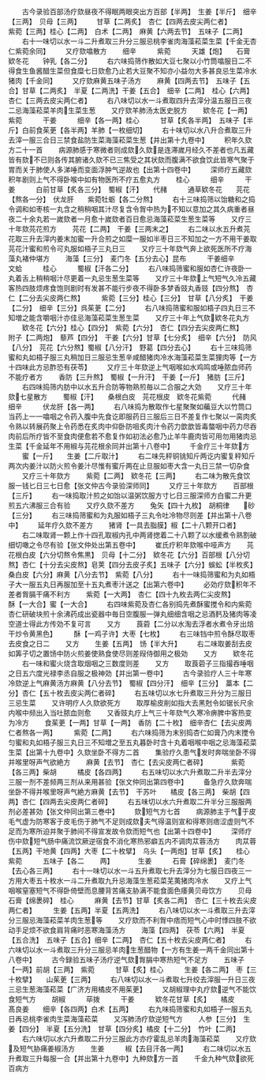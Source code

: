 <!-- { "loadSidebar": true } -->
　　古今录验百部汤疗欬昼夜不得眠两眼突出方百部【半两】　生姜【半斤】　细辛【三两】　贝母【三两】
　　甘草【二两炙】　杏仁【四两去皮尖两仁者】　　　　紫菀【三两】桂心【二两】　白术【二两】　麻黄【六两去节】　五味子【二两】
　　右十一味切以水一斗二升煮取三升分三服忌桃李雀肉海藻菘菜生菜【千金无杏仁紫菀余同】
　　又疗欬噏散方
　　细辛　　　紫菀　　　天雄【炮】　　石膏欵冬花　　钟乳【各二分】
　　右六味捣筛作散如大豆七聚以小竹筒噏服日二不得食生鱼酱醋生菜但食糜七日欬愈乃止若大豆聚不知亦小益勿大多甚良忌生菜冷水猪肉【千金同】
　　又疗欬麻黄五味子汤方
　　麻黄【四两去节】　五味子【五合】甘草【二两炙】　半夏【二两洗】干姜【五合】　细辛【二两】　桂心【六两】　杏仁【三两去皮尖两仁者】
　　右八味切以水一斗煮取四升去滓分温五服日三夜二忌海藻菘菜羊肉生菜生葱
　　又疗欬羊肺汤太医史脱方
　　欵冬花【一两】紫菀　　　干姜　　　细辛【各一两】桂心　　　甘草【炙各半两】　五味子【半斤】白前食茱茰【各半两】羊肺【一枚细切】
　　右十味切以水八升合煮取三升去滓一服三合日三禁食盐防生菜海藻菘菜生葱【并出第十九卷中】
　　积年久欬方二十一首
　　病源肺感于寒微者则成欬久欬是连滞嵗月经久不差者也凡五藏皆有欬不已则各传其腑诸久欬不已三焦受之其状欬而腹满不欲食饮此皆寒气聚于胃而关于肺使人多涕唾而变面浮肿气逆故也【出第十四卷中】
　　深师疗五藏欬积年剧则上气不得卧喉中如有物医所不疗五愈丸方
　　桂心　　　细辛　　　干姜　　　白前甘草【炙各三分】　蜀椒【汗】　　代赭　　　通草欵冬花　　芫花【熬各一分】　伏龙肝　　紫菀牡蛎【各二分熬】
　　右十三味捣筛以饴糖和之捣令调和如枣核一丸含之稍稍咽其汁尽复含令胷中热为不知以意加之其久病重者昼夜二十余丸若一嵗欬者一月愈十嵗欬者百日愈忌海藻菘菜生葱生菜等
　　又疗三十年欬芫花煎方
　　芫花【二两】　干姜【三两末之】
　　右二味以水五升煮芫花取三升去滓内姜末加蜜一升合煎之如糜一服如半枣日三不知加之一方不用干姜取芫花汁蜜和煎令可丸服如梧子三丸日三
　　又疗三十年欬气奔上欲死医所不疗海藻丸褚仲堪方
　　海藻【三分】　麦门冬【五分去心】昆布　　　干姜细辛　　　文蛤　　　桂心　　　蜀椒【汗各二分】
　　右八味捣筛蜜和服如杏仁许夜卧一丸着舌上稍稍咽汁尽更着一丸忌生葱生菜等
　　又疗三十年欬上气短气久冷五藏客热四肢烦疼食饱则剧时有发甚不能行步夜不得卧多梦香豉丸香豉【四分熬】　杏仁【二分去尖皮两仁熬】　　　紫菀【三分】桂心【三分】　甘草【八分炙】　干姜【二分】　细辛【三分】呉茱茰【二分】
　　右八味捣筛蜜和服如梧子四丸日三不知増之能含嚼咽汁亦佳忌海藻菘菜生葱生菜
　　又疗三十年上气欬欵冬花丸方
　　欵冬花【六分】桂心【四分】　紫菀【六分】　杏仁【四分去尖皮两仁熬】　　　附子【二两炮】　藜芦【四分】　干姜【六分】甘草【七分炙】　细辛【六分】　防风【八分】　芫花【六分熬】蜀椒【八分汗】　野葛【四分去心】
　　右十三味捣筛蜜和丸如梧子服三丸稍加日三服忌生葱辛咸醋猪肉冷水海藻菘菜生菜狸肉等【一方十四味此方忌酢恐有茯苓】
　　又疗三十年欬逆上气咽喉如水鸡鸣或唾脓血师药不能疗者方
　　香防【三升熬】　蜀椒【一升汗】　干姜【一斤】　猪肪【三斤】
　　右四味捣筛内肪中以水五升合防等物熟煎毎以二合服之大効
　　又疗三十年欬七星散方
　　蜀椒【汗】　　桑根白皮　芫花根皮　欵冬花紫菀　　　代赭　　　细辛　　　伏龙肝【各一两】
　　右八味捣为散取作七星聚聚如藊豆大以竹筒口当药上一一噏咽之令药入腹中先食讫即服药日三服后三日不差复作七聚以一脔肉炙令熟以转展药聚上令药悉在炙肉中仰卧防咀炙肉汁令药力歆歆皆毒螫咽中药力尽吞肉前后所疗皆不至食肉便愈若不愈复作如初法必愈乃止羊牛鹿肉皆可用勿用猪肉忌生菜【千金延年不用椒与芫花根余同并出第十八卷中】
　　千金疗三十年欬方
　　蜜【一斤】　　生姜【二斤取汁】
　　右二味先秤铜铫知斤两讫内蜜复秤知斤两次内姜汁以防火煎令姜汁尽惟有蜜斤两在止旦服如枣大含一丸日三禁一切杂食
　　又疗三十年欬方
　　紫菀【二两】　欵冬花【三两】
　　右二味为散先食饮服一钱匕日三七日愈【张文仲古今录验深师同】
　　又疗三十年欬方
　　百部根【三斤】
　　右一味捣取汁煎之如饴以温粥饮服方寸匕日三服深师方白蜜二升更煎五六沸服三合有验
　　又疗久欬不差方
　　兔矢【四十九枚】　胡桐律　　砂【三分】
　　右三味捣筛蜜和为丸服如梧子三丸令吐冷物尽则差【并出第十八卷中】
　　延年疗久欬不差方
　　猪肾【一具去脂膜】椒【二十八颗开口者】
　　右二味取肾一颗上作十四孔取椒内孔中两肾揔着二十八颗了以水缓煮令熟割破细切噉之令尽有验【张文仲处出第五卷中】
　　崔氏疗积年欬喉中哑声方
　　芫花根白皮【六分切熬令焦黒】　贝母【十二分】　欵冬花【六分】百部根【八分切熬】杏仁【十分去尖皮熬】皂荚【四分去皮子炙】五味子【六分】蜈蚣【半枚炙】　桑白皮【六分】麻黄【八分去节】　紫菀【八分】
　　右十一味捣筛蜜和为丸如梧子大一服五丸日再服加至十五丸煮枣汁送之【出第六卷中】
　　必効疗欬积年不差者胷膈干痛不利方
　　紫菀【一大两】　杏仁【四十九枚去两仁尖皮熬】　　　酥【一大合】蜜【一大合】
　　右四味紫菀及杏仁各别捣先煮酥蜜搅令和内紫菀杏仁研破块煎十余沸药成出瓷器中毎日空腹服一弹丸细细含咽之忌酒麫及猪肉等凌空道士得此方传効不复可言
　　又方
　　莨菪【二分以水淘去浮者水煮令牙出焙干炒令黄黑色】　　　酥【一鸡子许】大枣【七枚】
　　右三味铛中煎令酥尽取枣去皮食之日二
　　又方
　　生姜【五两】　饧【半大升】
　　右二味取姜刮去皮如筭子切之置饧中防火煎姜使熟食使尽则差叚侍御用之极効
　　又方
　　欵冬花
　　右一味和蜜火烧含取烟咽之三数度则差
　　又方
　　取莨菪子三指撮吞唾咽之日五六度光禄李丞自服之极神効【并出第一卷中】
　　古今录验疗人三十年寒冷欬逆上气麻黄汤方麻黄【八分去节】　蜀椒【四分汗】　细辛【三分】　藁本【二分】杏仁【五十枚去皮尖两仁者碎】
　　右五味切以水七升煮取三升分为三服日三忌生菜
　　又许明疗人久欬欲死方
　　取厚榆皮削如指大去黑尅令如锯长尺余内喉中频出入当吐脓血则愈
　　又香豉丸疗上气三十年欬气久寒冷痹脾中客热变为冷方
　　食茱茰【一两】甘草【一两】　香防【二十枚】　细辛杏仁【去尖皮两仁者熬各一两】　　　紫菀【二两】
　　右六味捣筛为末别捣杏仁如膏乃内末搅令匀蜜和丸如梧子服三丸日三不知増之至五丸暮卧时含十丸着咽喉中咽之忌海藻菘菜生菜【出第十九卷中】久欬坐卧不得方二首
　　集验疗久患气发时奔喘坐卧不得并喉里呀声气欲絶方
　　麻黄【去节】　杏仁【去尖皮两仁者碎】　　　　紫菀【各三两】柴胡　　　橘皮【各四两】
　　右五味切以水六升煮取二升半去滓分三服一剂不差频两三剂从来用甚验【张文仲同出第四卷中】
　　备急疗久欬奔喘坐卧不得并喉里呀声气絶方麻黄【去节】　干苏叶　　橘皮【各三两】　柴胡【四两】杏仁【四两去尖皮两仁者碎】
　　右五味切以水六升煮取二升半分三服服两剂必差甚効【张文仲同出第三巻中】
　　欬短气方七首
　　病源肺主于气于皮毛气虚为防寒客于皮毛伤于肺气不足则成欬夫气得温则宣和得寒则痞涩虚则气不足而为寒所迫并聚于肺间不得宣发故令欬而短气也【出第十四卷中】
　　深师疗伤中欬短气肠中痛流饮厥逆宿食不消化寒热邪癖五内不调肉苁蓉汤方
　　肉苁蓉【五两】干地黄【四两】大枣【二十枚擘】　乌头【一两炮】甘草【炙】　　桂心　　　紫菀　　　五味子【各二
　　两】　　　　生姜　　　石膏【碎绵褁】　麦门冬【去心各三两】
　　右十一味切以水一斗五升煮取七升去滓分为七服日四夜三一方用大枣五十枚水一斗二升煮取九升忌海藻生葱菘菜芜荑猪肉冷水
　　又疗上气咽喉窒塞短气不得卧倚壁而息腰背苦痛支胁满不能食面色痿黄贝毋饮方
　　贝母　　　石膏【绵褁碎】　桂心　　　麻黄【去节】甘草【炙各二两】　杏仁【三十枚去尖皮两仁者】　　　生姜【五两】半夏【五两洗】
　　右八味切以水一斗煮取三升去滓分三服忌海藻菘菜羊肉生葱等
　　又疗欬而不利胷中痞而短气心中时悸四肢不欲动手足烦不欲食肩背痛时恶寒海藻汤方
　　海藻【四两】　茯苓【六两】　半夏【五合洗】　五味子【五合】细辛【二两】　杏仁【五十枚去尖皮两仁者】
　　右六味切以水一斗煮取三升分三服忌羊肉生葱醋物【一方有生姜一两千金同出第十八卷中】
　　古今録验五味子汤疗逆气欬胷膈中寒热短气不足方
　　五味子【一两】前胡【三两】　紫菀　　　甘草【炙】桂心　　　生姜【各二两】　枣【三十枚擘】　　山茱茰【三两】
　　右八味切以水一斗煮取七升绞去滓服一升日三夜三忌生葱海藻菘菜【广济方用橘皮不用茱茰】
　　又胡椒理中丸疗欬逆气不能饮食短气方
　　胡椒　　　荜拨　　　干姜　　　欵冬花甘草【炙】　　橘皮　　　髙良姜　　细辛【各四两】白术【五两】
　　右九味捣筛蜜和丸如梧子一服五丸日再忌桃李雀肉生菜海藻菘菜
　　又泻肺汤疗欬逆短气方
　　人参【三分】　生姜【四分】　半夏【五分洗】　甘草【四分炙】橘皮【十二分】　竹叶【二两】
　　右六味切以水六升煮取二升分三服此方亦疗霍乱忌羊肉海藻菘菜
　　又疗欬及短气胁痛姜椒汤方
　　生姜　　　椒【去目汗各一两】
　　右二味切以水五升煮取三升每服一合【并出第十九卷中】九种欬方一首
　　千金九种气欬欲死百病方
